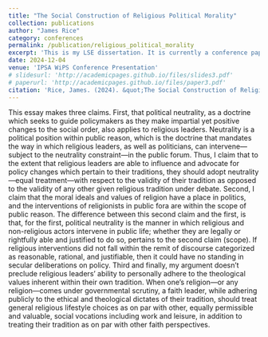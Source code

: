 ```yaml
---
title: "The Social Construction of Religious Political Morality"
collection: publications
author: "James Rice"
category: conferences
permalink: /publication/religious_political_morality
excerpt: 'This is my LSE dissertation. It is currently a conference paper, as I prepare for publication.'
date: 2024-12-04
venue: 'IPSA WiPS Conference Presentation'
# slidesurl: 'http://academicpages.github.io/files/slides3.pdf'
# paperurl: 'http://academicpages.github.io/files/paper3.pdf'
citation: 'Rice, James. (2024). &quot;The Social Construction of Religious Political Morality.&quot; <i>IPSA WiPS Conference Paper</i>.'
---
```


This essay makes three claims. First, that political neutrality, as a doctrine which seeks to guide policymakers as they make impartial yet positive changes to the social order, also applies to religious leaders. Neutrality is a political position within public reason, which is the doctrine that mandates the way in which religious leaders, as well as politicians, can intervene—subject to the neutrality constraint—in the public forum. Thus, I claim that to the extent that religious leaders are able to influence and advocate for policy changes which pertain to their traditions, they should adopt neutrality—equal treatment—with respect to the validity of their tradition as opposed to the validity of any other given religious tradition under debate. Second, I claim that the moral ideals and values of religion have a place in politics, and the interventions of religionists in public fora are within the scope of public reason. The difference between this second claim and the first, is that, for the first, political neutrality is the manner in which religious and non-religious actors intervene in public life; whether they are legally or rightfully able and justified to do so, pertains to the second claim (scope). If religious interventions did not fall within the remit of discourse categorized as reasonable, rational, and justifiable, then it could have no standing in secular deliberations on policy. Third and finally, my argument doesn’t preclude religious leaders’ ability to personally adhere to the theological values inherent within their own tradition. When one’s religion—or any religion—comes under governmental scrutiny, a faith leader, while adhering publicly to the ethical and theological dictates of their tradition, should treat general religious lifestyle choices as on par with other, equally permissible and valuable, social vocations including work and leisure, in addition to treating their tradition as on par with other faith perspectives. 
